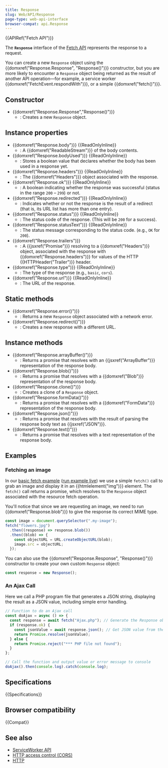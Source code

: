 ```yaml
---
title: Response
slug: Web/API/Response
page-type: web-api-interface
browser-compat: api.Response
---
```


{{APIRef("Fetch API")}}

The **`Response`** interface of the [Fetch API](/en-US/docs/Web/API/Fetch_API) represents the response to a request.

You can create a new `Response` object using the {{domxref("Response.Response", "Response()")}} constructor, but you are more likely to encounter a `Response` object being returned as the result of another API operation—for example, a service worker {{domxref("FetchEvent.respondWith")}}, or a simple {{domxref("fetch()")}}.

## Constructor

- {{domxref("Response.Response","Response()")}}
  - : Creates a new `Response` object.

## Instance properties

- {{domxref("Response.body")}} {{ReadOnlyInline}}
  - : A {{domxref("ReadableStream")}} of the body contents.
- {{domxref("Response.bodyUsed")}} {{ReadOnlyInline}}
  - : Stores a boolean value that declares whether the body has been used in a response yet.
- {{domxref("Response.headers")}} {{ReadOnlyInline}}
  - : The {{domxref("Headers")}} object associated with the response.
- {{domxref("Response.ok")}} {{ReadOnlyInline}}
  - : A boolean indicating whether the response was successful (status in the range `200` – `299`) or not.
- {{domxref("Response.redirected")}} {{ReadOnlyInline}}
  - : Indicates whether or not the response is the result of a redirect (that is, its URL list has more than one entry).
- {{domxref("Response.status")}} {{ReadOnlyInline}}
  - : The status code of the response. (This will be `200` for a success).
- {{domxref("Response.statusText")}} {{ReadOnlyInline}}
  - : The status message corresponding to the status code. (e.g., `OK` for `200`).
- {{domxref("Response.trailers")}}
  - : A {{jsxref("Promise")}} resolving to a {{domxref("Headers")}} object, associated with the response with {{domxref("Response.headers")}} for values of the HTTP {{HTTPHeader("Trailer")}} header.
- {{domxref("Response.type")}} {{ReadOnlyInline}}
  - : The type of the response (e.g., `basic`, `cors`).
- {{domxref("Response.url")}} {{ReadOnlyInline}}
  - : The URL of the response.

## Static methods

- {{domxref("Response.error()")}}
  - : Returns a new `Response` object associated with a network error.
- {{domxref("Response.redirect()")}}
  - : Creates a new response with a different URL.

## Instance methods

- {{domxref("Response.arrayBuffer()")}}
  - : Returns a promise that resolves with an {{jsxref("ArrayBuffer")}} representation of the response body.
- {{domxref("Response.blob()")}}
  - : Returns a promise that resolves with a {{domxref("Blob")}} representation of the response body.
- {{domxref("Response.clone()")}}
  - : Creates a clone of a `Response` object.
- {{domxref("Response.formData()")}}
  - : Returns a promise that resolves with a {{domxref("FormData")}} representation of the response body.
- {{domxref("Response.json()")}}
  - : Returns a promise that resolves with the result of parsing the response body text as {{jsxref("JSON")}}.
- {{domxref("Response.text()")}}
  - : Returns a promise that resolves with a text representation of the response body.

## Examples

### Fetching an image

In our [basic fetch example](https://github.com/mdn/dom-examples/tree/main/fetch/basic-fetch) ([run example live](https://mdn.github.io/dom-examples/fetch/basic-fetch/)) we use a simple `fetch()` call to grab an image and display it in an {{htmlelement("img")}} element.
The `fetch()` call returns a promise, which resolves to the `Response` object associated with the resource fetch operation.

You'll notice that since we are requesting an image, we need to run {{domxref("Response.blob")}} to give the response its correct MIME type.

```js
const image = document.querySelector(".my-image");
fetch("flowers.jpg")
  .then((response) => response.blob())
  .then((blob) => {
    const objectURL = URL.createObjectURL(blob);
    image.src = objectURL;
  });
```

You can also use the {{domxref("Response.Response", "Response()")}} constructor to create your own custom `Response` object:

```js
const response = new Response();
```

### An Ajax Call

Here we call a PHP program file that generates a JSON string, displaying the result as a JSON value, including simple error handling.

```js
// Function to do an Ajax call
const doAjax = async () => {
  const response = await fetch("Ajax.php"); // Generate the Response object
  if (response.ok) {
    const jsonValue = await response.json(); // Get JSON value from the response body
    return Promise.resolve(jsonValue);
  } else {
    return Promise.reject("*** PHP file not found");
  }
};

// Call the function and output value or error message to console
doAjax().then(console.log).catch(console.log);
```

## Specifications

{{Specifications}}

## Browser compatibility

{{Compat}}

## See also

- [ServiceWorker API](/en-US/docs/Web/API/Service_Worker_API)
- [HTTP access control (CORS)](/en-US/docs/Web/HTTP/CORS)
- [HTTP](/en-US/docs/Web/HTTP)
